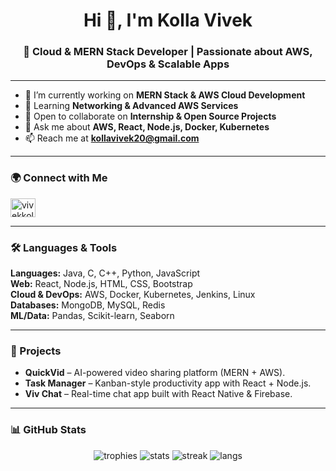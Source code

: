 <h1 align="center">Hi 👋, I'm Kolla Vivek</h1>
<h3 align="center">🚀 Cloud & MERN Stack Developer | Passionate about AWS, DevOps & Scalable Apps</h3>

---

- 🔭 I’m currently working on **MERN Stack & AWS Cloud Development**  
- 🌱 Learning **Networking & Advanced AWS Services**  
- 👯 Open to collaborate on **Internship & Open Source Projects**  
- 💬 Ask me about **AWS, React, Node.js, Docker, Kubernetes**  
- 📫 Reach me at **kollavivek20@gmail.com**

---

### 🌍 Connect with Me
<p align="left">
<a href="https://www.leetcode.com/vivekkolla28" target="blank"><img align="center" src="https://raw.githubusercontent.com/rahuldkjain/github-profile-readme-generator/master/src/images/icons/Social/leet-code.svg" alt="vivekkolla28" height="30" width="40" /></a>
</p>

---

### 🛠️ Languages & Tools
**Languages:** Java, C, C++, Python, JavaScript  
**Web:** React, Node.js, HTML, CSS, Bootstrap  
**Cloud & DevOps:** AWS, Docker, Kubernetes, Jenkins, Linux  
**Databases:** MongoDB, MySQL, Redis  
**ML/Data:** Pandas, Scikit-learn, Seaborn  

---

### 🚀 Projects
- **QuickVid** – AI-powered video sharing platform (MERN + AWS).  
- **Task Manager** – Kanban-style productivity app with React + Node.js.  
- **Viv Chat** – Real-time chat app built with React Native & Firebase.  

---

### 📊 GitHub Stats
<p align="center">
  <img src="https://github-profile-trophy.vercel.app/?username=kollavivek28&theme=onedark" alt="trophies" />
  <img src="https://github-readme-stats.vercel.app/api?username=kollavivek28&show_icons=true&theme=radical" alt="stats" />
  <img src="https://github-readme-streak-stats.herokuapp.com/?user=kollavivek28&theme=radical" alt="streak" />
  <img src="https://github-readme-stats.vercel.app/api/top-langs?username=kollavivek28&layout=compact&theme=radical" alt="langs" />
</p>
